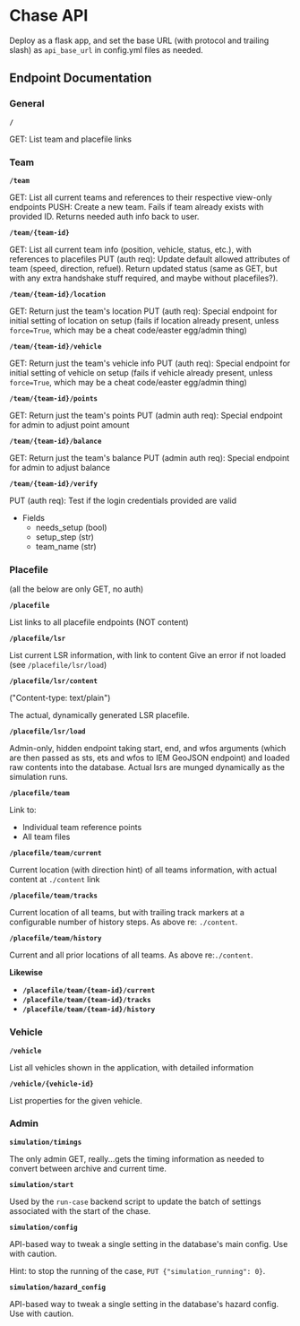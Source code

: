 # Chase API

Deploy as a flask app, and set the base URL (with protocol and trailing slash) as `api_base_url` in config.yml files as needed.

## Endpoint Documentation

### General

**`/`**

GET: List team and placefile links

### Team

**`/team`**

GET: List all current teams and references to their respective view-only endpoints
PUSH: Create a new team. Fails if team already exists with provided ID. Returns needed auth info back to user.

**`/team/{team-id}`**

GET: List all current team info (position, vehicle, status, etc.), with references to placefiles
PUT (auth req): Update default allowed attributes of team (speed, direction, refuel). Return updated status (same as GET, but with any extra handshake stuff required, and maybe without placefiles?).

**`/team/{team-id}/location`**

GET: Return just the team's location
PUT (auth req): Special endpoint for initial setting of location on setup (fails if location already present, unless `force=True`, which may be a cheat code/easter egg/admin thing)

**`/team/{team-id}/vehicle`**

GET: Return just the team's vehicle info
PUT (auth req): Special endpoint for initial setting of vehicle on setup (fails if vehicle already present, unless `force=True`, which may be a cheat code/easter egg/admin thing)

**`/team/{team-id}/points`**

GET: Return just the team's points
PUT (admin auth req): Special endpoint for admin to adjust point amount

**`/team/{team-id}/balance`**

GET: Return just the team's balance
PUT (admin auth req): Special endpoint for admin to adjust balance

**`/team/{team-id}/verify`**

PUT (auth req): Test if the login credentials provided are valid
- Fields
    - needs_setup (bool)
    - setup_step (str)
    - team_name (str)

### Placefile

(all the below are only GET, no auth)

**`/placefile`**

List links to all placefile endpoints (NOT content)

**`/placefile/lsr`**

List current LSR information, with link to content
Give an error if not loaded (see `/placefile/lsr/load`)

**`/placefile/lsr/content`**

("Content-type: text/plain")

The actual, dynamically generated LSR placefile.

**`/placefile/lsr/load`**

Admin-only, hidden endpoint taking start, end, and wfos arguments (which are then passed as sts, ets and wfos to IEM GeoJSON endpoint) and loaded raw contents into the database. Actual lsrs are munged dynamically as the simulation runs.

**`/placefile/team`**

Link to:

- Individual team reference points
- All team files

**`/placefile/team/current`**

Current location (with direction hint) of all teams information, with actual content at `./content` link

**`/placefile/team/tracks`**

Current location of all teams, but with trailing track markers at a configurable number of history steps. As above re: `./content`.

**`/placefile/team/history`**

Current and all prior locations of all teams. As above re:`./content`.

**Likewise**

- **`/placefile/team/{team-id}/current`**
- **`/placefile/team/{team-id}/tracks`**
- **`/placefile/team/{team-id}/history`**

### Vehicle

**`/vehicle`**

List all vehicles shown in the application, with detailed information

**`/vehicle/{vehicle-id}`**

List properties for the given vehicle.

### Admin

**`simulation/timings`**

The only admin GET, really...gets the timing information as needed to convert between archive and current time.

**`simulation/start`**

Used by the `run-case` backend script to update the batch of settings associated with the start of the chase.

**`simulation/config`**

API-based way to tweak a single setting in the database's main config. Use with caution.

Hint: to stop the running of the case, `PUT {"simulation_running": 0}`.

**`simulation/hazard_config`**

API-based way to tweak a single setting in the database's hazard config. Use with caution.
